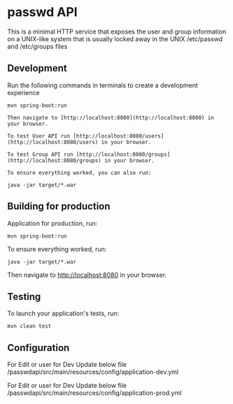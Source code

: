 # passwd API

This is a minimal HTTP service that exposes the user and group information on
a UNIX-like system that is usually locked away in the UNIX /etc/passwd and /etc/groups files

## Development

Run the following commands in terminals to create a development experience

    mvn spring-boot:run

    Then navigate to [http://localhost:8080](http://localhost:8080) in your browser.

    To test User API run [http://localhost:8080/users](http://localhost:8080/users) in your browser.

    To test Group API run [http://localhost:8080/groups](http://localhost:8080/groups) in your browser.
    
    To ensure everything worked, you can also run:

    java -jar target/*.war

## Building for production

Application for production, run:

    mvn spring-boot:run

To ensure everything worked, run:

    java -jar target/*.war

Then navigate to [http://localhost:8080](http://localhost:8080) in your browser.


## Testing

To launch your application's tests, run:

    mvn clean test

## Configuration

For Edit or user for Dev Update below file
/passwdapi/src/main/resources/config/application-dev.yml

For Edit or user for Dev Update below file
/passwdapi/src/main/resources/config/application-prod.yml
